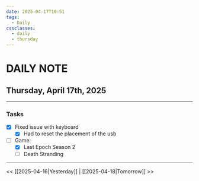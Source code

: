 ```yaml
---
date: 2025-04-17T10:51
tags:
  - Daily
cssclasses:
  - daily
  - thursday
---
```

# DAILY NOTE
## Thursday, April 17th, 2025
***
### Tasks
- [x] Fixed issue with keyboard
	- [x] Had to reset the placement of the usb
- [ ] Game: 
	- [x] Last Epoch Season 2
	- [ ] Death Stranding

***
<< [[2025-04-16|Yesterday]] | [[2025-04-18|Tomorrow]] >>